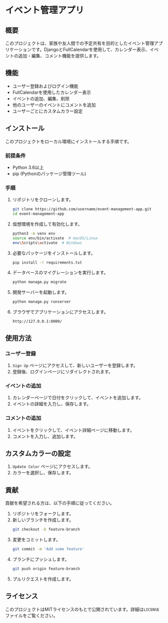 # イベント管理アプリ

## 概要
このプロジェクトは、家族や友人間での予定共有を目的としたイベント管理アプリケーションです。DjangoとFullCalendarを使用して、カレンダー表示、イベントの追加・編集、コメント機能を提供します。

## 機能
- ユーザー登録およびログイン機能
- FullCalendarを使用したカレンダー表示
- イベントの追加、編集、削除
- 他のユーザーのイベントにコメントを追加
- ユーザーごとにカスタムカラー設定

## インストール
このプロジェクトをローカル環境にインストールする手順です。

### 前提条件
- Python 3.6以上
- pip (Pythonのパッケージ管理ツール)

### 手順
1. リポジトリをクローンします。
    ```bash
    git clone https://github.com/username/event-management-app.git
    cd event-management-app
    ```

2. 仮想環境を作成して有効化します。
    ```bash
    python3 -m venv env
    source env/bin/activate  # macOS/Linux
    env\Scripts\activate  # Windows
    ```

3. 必要なパッケージをインストールします。
    ```bash
    pip install -r requirements.txt
    ```

4. データベースのマイグレーションを実行します。
    ```bash
    python manage.py migrate
    ```

5. 開発サーバーを起動します。
    ```bash
    python manage.py runserver
    ```

6. ブラウザでアプリケーションにアクセスします。
    ```
    http://127.0.0.1:8000/
    ```

## 使用方法
### ユーザー登録
1. `Sign Up` ページにアクセスして、新しいユーザーを登録します。
2. 登録後、ログインページにリダイレクトされます。

### イベントの追加
1. カレンダーページで日付をクリックして、イベントを追加します。
2. イベントの詳細を入力し、保存します。

### コメントの追加
1. イベントをクリックして、イベント詳細ページに移動します。
2. コメントを入力し、追加します。

## カスタムカラーの設定
1. `Update Color` ページにアクセスします。
2. カラーを選択し、保存します。

## 貢献
貢献を希望される方は、以下の手順に従ってください。

1. リポジトリをフォークします。
2. 新しいブランチを作成します。
    ```bash
    git checkout -b feature-branch
    ```
3. 変更をコミットします。
    ```bash
    git commit -m 'Add some feature'
    ```
4. ブランチにプッシュします。
    ```bash
    git push origin feature-branch
    ```
5. プルリクエストを作成します。

## ライセンス
このプロジェクトはMITライセンスのもとで公開されています。詳細は`LICENSE`ファイルをご覧ください。